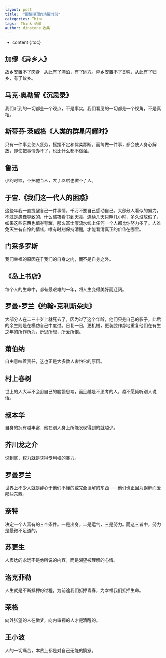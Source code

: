 ```yaml
---
layout: post
title:  "醍醐灌顶的清醒时刻"
categories: Think
tags:  Think 语录
author: dinstone 收集
---
```


* content
{:toc}

## 加缪《异乡人》

故乡安置不了肉身，从此有了漂泊，有了远方。异乡安置不了灵魂，从此有了归乡，有了故乡。

## 马克·奥勒留《沉思录》

我们听到的一切都是一个观点，不是事实。我们看见的一切都是一个视角，不是真相。

## 斯蒂芬·茨威格《人类的群星闪耀时》

只有一件事会使人疲劳，摇摆不定和优柔寡断。而每做一件事，都会使人身心解放，即使把事情办坏了，也比什么都不做强。

## 鲁迅

小的时候，不把他当人，大了以后也做不了人。

## 于宙.《我们这一代人的困惑》

这些年我一直提醒自己一件事情，千万不要自己感动自己。大部分人看似的努力，不过是愚蠢导致的。什么熬夜看书到天亮，连续几天只睡几小时，多久没放假了，如果这些东西也值得夸耀，那么富士康流水线上任何一个人都比你努力多了。人难免天生有自怜的情绪，唯有时刻保持清醒，才能看清真正的价值在哪里。

## 门采多罗斯

我们幸福的原因在于我们的自身之内，而不是自身之外。

## 《岛上书店》

每个人的生命中，都有最艰难的一年，将人生变得美好而辽阔。

## 罗曼•罗兰《约翰•克利斯朵夫》

大部分人在二三十岁上就死去了，因为过了这个年龄，他们只是自己的影子，此后的余生则是在模仿自己中度过。日复一日，更机械，更装腔作势地重复他们在有生之年的所作所为，所思所想，所爱所恨。

## 萧伯纳

自由意味着责任，这也正是大多数人害怕它的原因。

## 村上春树

世上的人大半不会用自己的脑袋思考，而且越是不思考的人，越不愿倾听别人说话。

## 叔本华

自身的拥有越丰富，他在别人身上所能发现得到的就越少。

## 芥川龙之介

说到底，权力就是获得专利权的暴力。

## 罗曼罗兰

世界上不少人就是醉心于他们不懂的或完全误解的东西——他们也正因为误解而爱那些东西。

## 奈特

决定一个人富有的三个条件。一是出身，二是运气，三是努力。而这三者中，努力是最微不足道的。

## 苏更生

人表达的永远不是他所说的内容，而是渴望被理解的心情。

## 洛克菲勒

人生就是不断抵押的过程，为前途我们抵押青春，为幸福我们抵押生命。

## 荣格

向外张望的人在做梦，向内审视的人才是清醒的。

## 王小波

人的一切痛苦，本质上都是对自己无能的愤怒。
